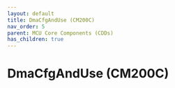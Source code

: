 ```yaml
---
layout: default
title: DmaCfgAndUse (CM200C)
nav_order: 5
parent: MCU Core Components (CDDs)
has_children: true
---
```

# DmaCfgAndUse (CM200C)
